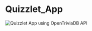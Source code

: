 # Quizzlet_App
![Quizzlet App using OpenTriviaDB API](https://user-images.githubusercontent.com/91176771/187342905-e6660502-927b-4dde-ba3d-15a200d231d7.png)
